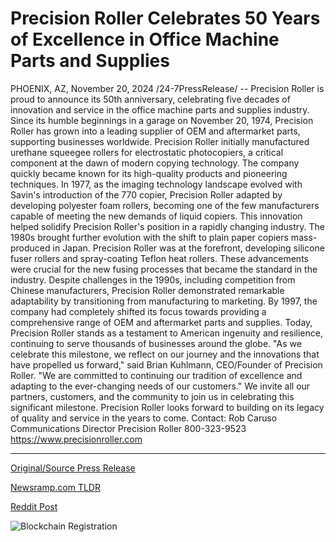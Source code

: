 # Precision Roller Celebrates 50 Years of Excellence in Office Machine Parts and Supplies

PHOENIX, AZ, November 20, 2024 /24-7PressRelease/ -- Precision Roller is proud to announce its 50th anniversary, celebrating five decades of innovation and service in the office machine parts and supplies industry. Since its humble beginnings in a garage on November 20, 1974, Precision Roller has grown into a leading supplier of OEM and aftermarket parts, supporting businesses worldwide.  Precision Roller initially manufactured urethane squeegee rollers for electrostatic photocopiers, a critical component at the dawn of modern copying technology. The company quickly became known for its high-quality products and pioneering techniques.  In 1977, as the imaging technology landscape evolved with Savin's introduction of the 770 copier, Precision Roller adapted by developing polyester foam rollers, becoming one of the few manufacturers capable of meeting the new demands of liquid copiers. This innovation helped solidify Precision Roller's position in a rapidly changing industry.  The 1980s brought further evolution with the shift to plain paper copiers mass-produced in Japan. Precision Roller was at the forefront, developing silicone fuser rollers and spray-coating Teflon heat rollers. These advancements were crucial for the new fusing processes that became the standard in the industry.  Despite challenges in the 1990s, including competition from Chinese manufacturers, Precision Roller demonstrated remarkable adaptability by transitioning from manufacturing to marketing. By 1997, the company had completely shifted its focus towards providing a comprehensive range of OEM and aftermarket parts and supplies.  Today, Precision Roller stands as a testament to American ingenuity and resilience, continuing to serve thousands of businesses around the globe. "As we celebrate this milestone, we reflect on our journey and the innovations that have propelled us forward," said Brian Kuhlmann, CEO/Founder of Precision Roller. "We are committed to continuing our tradition of excellence and adapting to the ever-changing needs of our customers."  We invite all our partners, customers, and the community to join us in celebrating this significant milestone. Precision Roller looks forward to building on its legacy of quality and service in the years to come.  Contact:  Rob Caruso Communications Director Precision Roller 800-323-9523 https://www.precisionroller.com 

---

[Original/Source Press Release](https://www.24-7pressrelease.com/press-release/516377/precision-roller-celebrates-50-years-of-excellence-in-office-machine-parts-and-supplies)
                    

[Newsramp.com TLDR](https://newsramp.com/curated-news/precision-roller-marks-50-years-of-innovation-and-service-in-office-machine-industry/ee795ec7a8176213be5e2b4fa08a36f3) 

 



[Reddit Post](https://www.reddit.com/r/eventNews/comments/1gvktbr/precision_roller_marks_50_years_of_innovation_and/) 



![Blockchain Registration](https://cdn.newsramp.app/24-7PressRelease/qrcode/2411/20/wolfBAlo.webp)